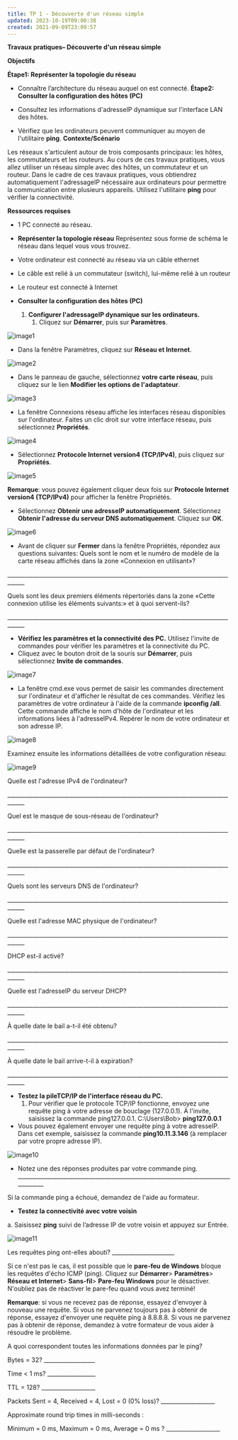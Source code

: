 ```yaml
---
title: TP 1 - Découverte d'un réseau simple
updated: 2023-10-19T09:00:38
created: 2021-09-09T23:09:57
---
```


**Travaux pratiques– Découverte d'un réseau simple**

**Objectifs**

**Étape1: Représenter la topologie du réseau**
- Connaître l’architecture du réseau auquel on est connecté.
**Étape2: Consulter la configuration des hôtes (PC)**
- Consultez les informations d'adresseIP dynamique sur l'interface LAN des hôtes.

- Vérifiez que les ordinateurs peuvent communiquer au moyen de l'utilitaire **ping**.
**Contexte/Scénario**

Les réseaux s'articulent autour de trois composants principaux: les hôtes, les commutateurs et les routeurs. Au cours de ces travaux pratiques, vous allez utiliser un réseau simple avec des hôtes, un commutateur et un routeur. Dans le cadre de ces travaux pratiques, vous obtiendrez automatiquement l'adressageIP nécessaire aux ordinateurs pour permettre la communication entre plusieurs appareils. Utilisez l'utilitaire **ping** pour vérifier la connectivité.

**Ressources requises**
- 1 PC connecté au réseau.
- **Représenter la topologie réseau**
Représentez sous forme de schéma le réseau dans lequel vous vous trouvez.

- Votre ordinateur est connecté au réseau via un câble ethernet
- Le câble est relié à un commutateur (switch), lui-même relié à un routeur
- Le routeur est connecté à Internet

- **Consulter la configuration des hôtes (PC)**
  1.  **Configurer l'adressageIP dynamique sur les ordinateurs.**
      1.  Cliquez sur **Démarrer**, puis sur **Paramètres**.

![image1](resources/eff0139db3fc4545a35518b70eaed417.jpg)
- Dans la fenêtre Paramètres, cliquez sur **Réseau et Internet**.

![image2](resources/7108910e232e4af1b6a8c948a63729a0.jpg)
- Dans le panneau de gauche, sélectionnez **votre carte réseau**, puis cliquez sur le lien **Modifier les options de l'adaptateur**.

![image3](resources/ee15485735f34837a65f236b3f8b085c.jpg)
- La fenêtre Connexions réseau affiche les interfaces réseau disponibles sur l'ordinateur. Faites un clic droit sur votre interface réseau, puis sélectionnez **Propriétés**.

![image4](resources/dfef8e99404c44f7ba85c39ddcebe712.jpg)
- Sélectionnez **Protocole Internet version4 (TCP/IPv4)**, puis cliquez sur **Propriétés**.

![image5](resources/27b8282a78db403fbad2012367d46fb0.jpg)

**Remarque**: vous pouvez également cliquer deux fois sur **Protocole Internet version4 (TCP/IPv4)** pour afficher la fenêtre Propriétés.
- Sélectionnez **Obtenir une adresseIP automatiquement**. Sélectionnez **Obtenir l'adresse du serveur DNS automatiquement**. Cliquez sur **OK**.

![image6](resources/0badabc52bc944a0beefe27f9110ac8c.jpg)
- Avant de cliquer sur **Fermer** dans la fenêtre Propriétés, répondez aux questions suivantes:
Quels sont le nom et le numéro de modèle de la carte réseau affichés dans la zone «Connexion en utilisant»?

\_\_\_\_\_\_\_\_\_\_\_\_\_\_\_\_\_\_\_\_\_\_\_\_\_\_\_\_\_\_\_\_\_\_\_\_\_\_\_\_\_\_\_\_\_\_\_\_\_\_\_\_\_\_\_\_\_\_\_\_\_\_\_\_\_\_\_\_\_\_\_\_\_\_\_\_\_\_\_\_\_\_\_\_

Quels sont les deux premiers éléments répertoriés dans la zone «Cette connexion utilise les éléments suivants:» et à quoi servent-ils?

\_\_\_\_\_\_\_\_\_\_\_\_\_\_\_\_\_\_\_\_\_\_\_\_\_\_\_\_\_\_\_\_\_\_\_\_\_\_\_\_\_\_\_\_\_\_\_\_\_\_\_\_\_\_\_\_\_\_\_\_\_\_\_\_\_\_\_\_\_\_\_\_\_\_\_\_\_\_\_\_\_\_\_\_

- **Vérifiez les paramètres et la connectivité des PC.**
Utilisez l'invite de commandes pour vérifier les paramètres et la connectivité du PC.
- Cliquez avec le bouton droit de la souris sur **Démarrer**, puis sélectionnez **Invite de commandes**.

![image7](resources/dd1b0f0a492b4763bb10878316e20ab7.jpg)

- La fenêtre cmd.exe vous permet de saisir les commandes directement sur l'ordinateur et d'afficher le résultat de ces commandes. Vérifiez les paramètres de votre ordinateur à l'aide de la commande **ipconfig /all**. Cette commande affiche le nom d'hôte de l'ordinateur et les informations liées à l'adresseIPv4. Repérer le nom de votre ordinateur et son adresse IP.

![image8](resources/f0bd43f16fa0488695343eb81f54e18d.jpg)

Examinez ensuite les informations détaillées de votre configuration réseau:

![image9](resources/c1fa46cdd2834ec6bbde97ec087cd771.jpg)

Quelle est l'adresse IPv4 de l'ordinateur?

\_\_\_\_\_\_\_\_\_\_\_\_\_\_\_\_\_\_\_\_\_\_\_\_\_\_\_\_\_\_\_\_\_\_\_\_\_\_\_\_\_\_\_\_\_\_\_\_\_\_\_\_\_\_\_\_\_\_\_\_\_\_\_\_\_\_\_\_\_\_\_\_\_\_\_\_\_\_\_\_\_\_\_\_

Quel est le masque de sous-réseau de l'ordinateur?

\_\_\_\_\_\_\_\_\_\_\_\_\_\_\_\_\_\_\_\_\_\_\_\_\_\_\_\_\_\_\_\_\_\_\_\_\_\_\_\_\_\_\_\_\_\_\_\_\_\_\_\_\_\_\_\_\_\_\_\_\_\_\_\_\_\_\_\_\_\_\_\_\_\_\_\_\_\_\_\_\_\_\_\_

Quelle est la passerelle par défaut de l'ordinateur?

\_\_\_\_\_\_\_\_\_\_\_\_\_\_\_\_\_\_\_\_\_\_\_\_\_\_\_\_\_\_\_\_\_\_\_\_\_\_\_\_\_\_\_\_\_\_\_\_\_\_\_\_\_\_\_\_\_\_\_\_\_\_\_\_\_\_\_\_\_\_\_\_\_\_\_\_\_\_\_\_\_\_\_\_

Quels sont les serveurs DNS de l'ordinateur?

\_\_\_\_\_\_\_\_\_\_\_\_\_\_\_\_\_\_\_\_\_\_\_\_\_\_\_\_\_\_\_\_\_\_\_\_\_\_\_\_\_\_\_\_\_\_\_\_\_\_\_\_\_\_\_\_\_\_\_\_\_\_\_\_\_\_\_\_\_\_\_\_\_\_\_\_\_\_\_\_\_\_\_\_

Quelle est l'adresse MAC physique de l'ordinateur?

\_\_\_\_\_\_\_\_\_\_\_\_\_\_\_\_\_\_\_\_\_\_\_\_\_\_\_\_\_\_\_\_\_\_\_\_\_\_\_\_\_\_\_\_\_\_\_\_\_\_\_\_\_\_\_\_\_\_\_\_\_\_\_\_\_\_\_\_\_\_\_\_\_\_\_\_\_\_\_\_\_\_\_\_

DHCP est-il activé?

\_\_\_\_\_\_\_\_\_\_\_\_\_\_\_\_\_\_\_\_\_\_\_\_\_\_\_\_\_\_\_\_\_\_\_\_\_\_\_\_\_\_\_\_\_\_\_\_\_\_\_\_\_\_\_\_\_\_\_\_\_\_\_\_\_\_\_\_\_\_\_\_\_\_\_\_\_\_\_\_\_\_\_\_

Quelle est l'adresseIP du serveur DHCP?

\_\_\_\_\_\_\_\_\_\_\_\_\_\_\_\_\_\_\_\_\_\_\_\_\_\_\_\_\_\_\_\_\_\_\_\_\_\_\_\_\_\_\_\_\_\_\_\_\_\_\_\_\_\_\_\_\_\_\_\_\_\_\_\_\_\_\_\_\_\_\_\_\_\_\_\_\_\_\_\_\_\_\_\_

À quelle date le bail a-t-il été obtenu?

\_\_\_\_\_\_\_\_\_\_\_\_\_\_\_\_\_\_\_\_\_\_\_\_\_\_\_\_\_\_\_\_\_\_\_\_\_\_\_\_\_\_\_\_\_\_\_\_\_\_\_\_\_\_\_\_\_\_\_\_\_\_\_\_\_\_\_\_\_\_\_\_\_\_\_\_\_\_\_\_\_\_\_\_

À quelle date le bail arrive-t-il à expiration?

\_\_\_\_\_\_\_\_\_\_\_\_\_\_\_\_\_\_\_\_\_\_\_\_\_\_\_\_\_\_\_\_\_\_\_\_\_\_\_\_\_\_\_\_\_\_\_\_\_\_\_\_\_\_\_\_\_\_\_\_\_\_\_\_\_\_\_\_\_\_\_\_\_\_\_\_\_\_\_\_\_\_\_\_
- **Testez la pileTCP/IP de l'interface réseau du PC.**
  1.  Pour vérifier que le protocole TCP/IP fonctionne, envoyez une requête ping à votre adresse de bouclage (127.0.0.1). À l'invite, saisissez la commande ping127.0.0.1.
C:\Users\Bob\> **ping127.0.0.1**
- Vous pouvez également envoyer une requête ping à votre adresseIP. Dans cet exemple, saisissez la commande **ping10.11.3.146** (à remplacer par votre propre adresse IP).

![image10](resources/663cf20275584219b0c11737aba83041.jpg)
- Notez une des réponses produites par votre commande ping.
\_\_\_\_\_\_\_\_\_\_\_\_\_\_\_\_\_\_\_\_\_\_\_\_\_\_\_\_\_\_\_\_\_\_\_\_\_\_\_\_\_\_\_\_\_\_\_\_\_\_\_\_\_\_\_\_\_\_\_\_\_\_\_\_\_\_\_\_\_\_\_\_\_\_\_\_\_\_\_\_\_\_\_\_

Si la commande ping a échoué, demandez de l'aide au formateur.

- **Testez la connectivité avec votre voisin**

a\. Saisissez **ping** suivi de l’adresse IP de votre voisin et appuyez sur Entrée.

![image11](resources/b56b89f014a840ac8fb8b4cedeb23f19.jpg)

Les requêtes ping ont-elles abouti? \_\_\_\_\_\_\_\_\_\_\_\_\_\_\_\_\_\_\_\_\_\_

Si ce n'est pas le cas, il est possible que le **pare-feu de Windows** bloque les requêtes d'écho ICMP (ping). Cliquez sur **Démarrer**\> **Paramètres**\> **Réseau et Internet**\> **Sans-fil**\> **Pare-feu Windows** pour le désactiver. N'oubliez pas de réactiver le pare-feu quand vous avez terminé!

**Remarque**: si vous ne recevez pas de réponse, essayez d'envoyer à nouveau une requête. Si vous ne parvenez toujours pas à obtenir de réponse, essayez d'envoyer une requête ping à 8.8.8.8. Si vous ne parvenez pas à obtenir de réponse, demandez à votre formateur de vous aider à résoudre le problème.

A quoi correspondent toutes les informations données par le ping?

Bytes = 32? \_\_\_\_\_\_\_\_\_\_\_\_\_\_\_\_\_\_

Time \< 1 ms? \_\_\_\_\_\_\_\_\_\_\_\_\_\_\_\_\_

TTL = 128? \_\_\_\_\_\_\_\_\_\_\_\_\_\_\_\_\_\_\_

Packets Sent = 4, Received = 4, Lost = 0 (0% loss)? \_\_\_\_\_\_\_\_\_\_\_\_\_\_\_\_\_\_\_

Approximate round trip times in milli-seconds :

Minimum = 0 ms, Maximum = 0 ms, Average = 0 ms ? \_\_\_\_\_\_\_\_\_\_\_\_\_\_\_\_\_\_\_
